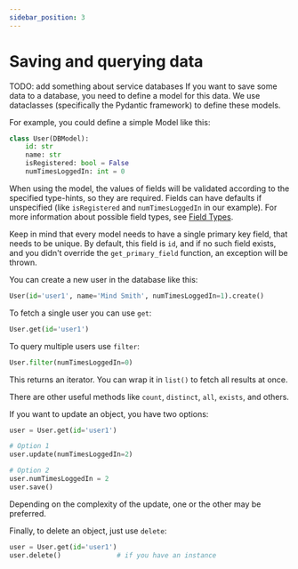 ```yaml
---
sidebar_position: 3
---
```


# Saving and querying data
TODO: add something about service databases
If you want to save some data to a database, you need to define a model for this data.
We use dataclasses (specifically the Pydantic framework) to define these models.

For example, you could define a simple Model like this:
```python
class User(DBModel):
    id: str
    name: str
    isRegistered: bool = False
    numTimesLoggedIn: int = 0
```
When using the model, the values of fields will be validated according to the specified type-hints, so they are required.
Fields can have defaults if unspecified (like `isRegistered` and `numTimesLoggedIn` in our example).
For more information about possible field types, see [Field Types](https://pydantic-docs.helpmanual.io/usage/types/).

Keep in mind that every model needs to have a single primary key field, that needs to be unique. By default, this field
is `id`, and if no such field exists, and you didn't override the `get_primary_field` function, an exception will be thrown.

You can create a new user in the database like this:
```python
User(id='user1', name='Mind Smith', numTimesLoggedIn=1).create()
```

To fetch a single user you can use `get`:
```python
User.get(id='user1')
```

To query multiple users use `filter`:
```python
User.filter(numTimesLoggedIn=0)
```
This returns an iterator. You can wrap it in `list()` to fetch all results at once.

There are other useful methods like `count`, `distinct`, `all`, `exists`, and others.

If you want to update an object, you have two options:
```python
user = User.get(id='user1')

# Option 1
user.update(numTimesLoggedIn=2)

# Option 2
user.numTimesLoggedIn = 2
user.save()
```
Depending on the complexity of the update, one or the other may be preferred.

Finally, to delete an object, just use `delete`:
```python
user = User.get(id='user1')
user.delete()              # if you have an instance
```
